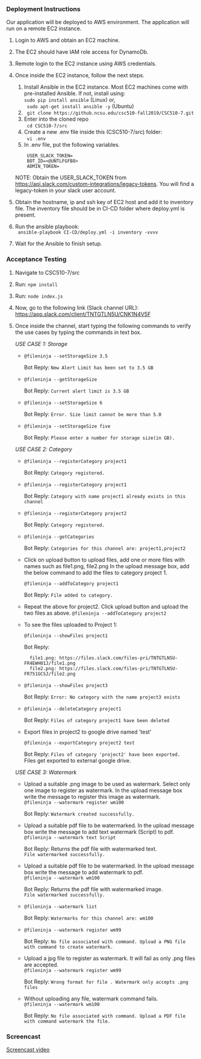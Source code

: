 ### Deployment Instructions

Our application will be deployed to AWS environment. The application will run on a remote EC2 instance. 
1. Login to AWS and obtain an EC2 machine. 
2. The EC2 should have IAM role access for DynamoDb. 
2. Remote login to the EC2 instance using AWS credentials. 

3. Once inside the EC2 instance, follow the next steps.
    1. Install Ansible in the EC2 instance. Most EC2 machines come with pre-installed Ansible. If not, install using:<br>
    ``` sudo pip install ansible ``` (Linux) or,<br>
    ``` sudo apt-get install ansible -y``` (Ubuntu)
    1. ``` git clone https://github.ncsu.edu/csc510-fall2019/CSC510-7.git```
    2. Enter into the cloned repo<br>
    ``` cd CSC510-7/src```
    3. Create a new .env file inside this (CSC510-7/src) folder:<br>
    ``` vi .env```
    4. In .env file, put the following variables.<br>
       ``` 
        USER_SLACK_TOKEN=
        BOT_ID=<@UNTLFGFB8>
        ADMIN_TOKEN=
        ```
    NOTE: Obtain the USER_SLACK_TOKEN from https://api.slack.com/custom-integrations/legacy-tokens. You will find a legacy-token
    in your slack user account.  
5. Obtain the hostname, ip and ssh key of EC2 host and add it to inventory file. The inventory file should be in CI-CD folder where deploy.yml
    is present.
6. Run the ansible playbook:<br>
    ``` ansible-playbook CI-CD/deploy.yml -i inventory -vvvv```
7. Wait for the Ansible to finish setup.


### Acceptance Testing

1. Navigate to CSC510-7/src
2. Run:
    ``npm install``
3. Run:
    ``node index.js``
4. Now, go to the following link (Slack channel URL): <br>
https://app.slack.com/client/TNTGTLN5U/CNK1N4V5F

5. Once inside the channel, start typing the following commands to
verify the use cases by typing the commands in text box.

    *USE CASE 1: Storage*
    
    - ``@fileninja --setStorageSize 3.5``
    
        Bot Reply: ``New Alert Limit has been set to 3.5 GB``
        
    - ``@fileninja --getStorageSize``
    
        Bot Reply: ``Current alert limit is 3.5 GB``
        
    - ``@fileninja --setStorageSize 6``
        
        Bot Reply: ``Error. Size limit cannot be more than 5.0``
        
    - ``@fileninja --setStorageSize five``
        
        Bot Reply: ``Please enter a number for storage size(in GB).``
        
    *USE CASE 2: Category*
    
    - ``@fileninja --registerCategory project1``
    
        Bot Reply: ``Category registered.``
    - ``@fileninja --registerCategory project1``
    
        Bot Reply:
        ``Category with name project1 already exists in this channel``
    - ``@fileninja --registerCategory project2``
    
        Bot Reply: ``Category registered.``
        
    - ``@fileninja --getCategories``
    
        Bot Reply: 
        ``Categories for this channel are: project1,project2``
        
    - Click on upload button to upload files, add one or more files with names such as file1.png, file2.png
      In the upload message box, add the below command to add the files to category project 1.<br>
    
        ``@fileninja --addToCategory project1``
        
        Bot Reply:
        ``File added to category.``
    - Repeat the above for project2. Click upload button and upload the two files as above.
          ``@fileninja --addToCategory project2``
    - To see the files uploaded to Project 1:
    
        ``@fileninja --showFiles project1``
        
        Bot Reply:
        
        ```
          file1.png: https://files.slack.com/files-pri/TNTGTLN5U-FR4EWH01J/file1.png
          file2.png: https://files.slack.com/files-pri/TNTGTLN5U-FR751GCSJ/file2.png
        ```
    - ``@fileninja --showFiles project3``
    
        Bot Reply: ``Error: No category with the name project3 exists``
        
    - ``@fileninja --deleteCategory project1 ``
    
        Bot Reply: ``Files of category project1 have been deleted``
    -   Export files in project2 to google drive named 'test'
    
        ``@fileninja --exportCategory project2 test ``
        
        Bot Reply: ``Files of category 'project2' have been exported.``<br>
        Files get exported to external google drive.
        
    *USE CASE 3: Watermark*
    
    -  Upload a suitable .png image to be used as watermark. Select only one image to register as watermark. In the upload message box write the message to
    register this image as watermark.<br>
        ``@fileninja --watermark register wm100``
   
        Bot Reply: ``Watermark created successfully.``
        
    - Upload a suitable pdf file to be watermarked. In the upload message box write the message to
    add text watermark (Script) to pdf.<br>
      ``@fileninja --watermark text Script``
       
       Bot Reply: Returns the pdf file with watermarked text.<br>
       ``File watermarked successfully.``
    - Upload a suitable pdf file to be watermarked. In the upload message box write the message to
    add watermark to pdf.<br>
    ``@fileninja --watermark wm100``
       
       Bot Reply: Returns the pdf file with watermarked image.<br>
       ``File watermarked successfully.``
       
    - ``@fileninja --watermark list``
       
       Bot Reply: ``Watermarks for this channel are: wm100``
    
    - ``@fileninja --watermark register wm99``
       
       Bot Reply: ``No file associated with command. Upload a PNG file with command to create watermark.``
   
    - Upload a jpg file to register as watermark. It will fail as only .png files are accepted.<br>
        ``@fileninja --watermark register wm99``
       
       Bot Reply: ``Wrong format for file . Watermark only accepts .png files``

    - Without uploading any file, watermark command fails.<br>
        ``@fileninja --watermark wm100``
       
       Bot Reply: ``No file associated with command. Upload a PDF file with command watermark the file.`` 
      
### Screencast

[Screencast video](https://drive.google.com/open?id=1IZliBJ0fsQbgEFl-Zs3dY2j4Mru1YqcX)

    
    


